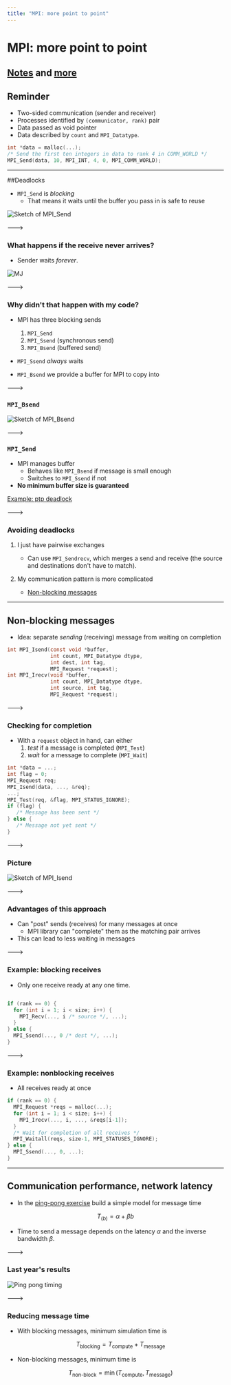 ```yaml
---
title: "MPI: more point to point"
---
```


# MPI: more point to point

[Notes](/phys52015/notes/mpi/point-to-point/) and [more](/phys52015/notes/mpi/point-to-point-nb/)
------

## Reminder

- Two-sided communication (sender and receiver)
- Processes identified by `(communicator, rank)` pair
- Data passed as void pointer
- Data described by `count` and `MPI_Datatype`.
```c
int *data = malloc(...);
/* Send the first ten integers in data to rank 4 in COMM_WORLD */
MPI_Send(data, 10, MPI_INT, 4, 0, MPI_COMM_WORLD);
```

------

##Deadlocks

- `MPI_Send` is _blocking_
  - That means it waits until the buffer you pass in is safe to reuse

![Sketch of `MPI_Send`](/phys52015/images/manual/mpi-ssend-cartoon.svg)


--->

### What happens if the receive never arrives?

- Sender waits _forever_.

![MJ](https://i.kym-cdn.com/photos/images/original/001/762/214/ff4.jpg)

--->

### Why didn't that happen with my code?

- MPI has three blocking sends 
  1. `MPI_Send`
  2. `MPI_Ssend` (synchronous send)
  3. `MPI_Bsend` (buffered send)

- `MPI_Ssend` _always_ waits 
- `MPI_Bsend` we provide a buffer for MPI to copy into


--->

### `MPI_Bsend`

![Sketch of `MPI_Bsend`](/phys52015/images/manual/mpi-bsend-cartoon.svg)


--->

### `MPI_Send`

- MPI manages buffer
  - Behaves like `MPI_Bsend` if message is small enough 
  - Switches to `MPI_Ssend` if not 
- **No minimum buffer size is guaranteed**

[Example: ptp deadlock](/phys52015/notes/mpi/point-to-point/#deadlock-exercise)

--->

### Avoiding deadlocks

1. I just have pairwise exchanges

    - Can use `MPI_Sendrecv`, which merges a send and receive (the
    source and destinations don't have to match).
     

2. My communication pattern is more complicated

    - [Non-blocking messages](/phys52015/notes/mpi/point-to-point-nb/)


------

## Non-blocking messages

- Idea: separate _sending_ (receiving) message from waiting on completion
  
```c [4,8]
int MPI_Isend(const void *buffer, 
              int count, MPI_Datatype dtype, 
              int dest, int tag,
              MPI_Request *request);
int MPI_Irecv(void *buffer, 
              int count, MPI_Datatype dtype,
              int source, int tag,
              MPI_Request *request);
```

--->

### Checking for completion

- With a `request` object in hand, can either 
  1. _test_ if a message is completed (`MPI_Test`)
  2. _wait_ for a message to complete (`MPI_Wait`)
  
```c
int *data = ...;
int flag = 0;
MPI_Request req;
MPI_Isend(data, ..., &req);
...;
MPI_Test(req, &flag, MPI_STATUS_IGNORE);
if (flag) {
   /* Message has been sent */
} else {
   /* Message not yet sent */
}
```
--->

### Picture

![Sketch of `MPI_Isend`](/phys52015/images/manual/mpi-issend-cartoon.svg)

--->

### Advantages of this approach

- Can "post" sends (receives) for many messages at once
  - MPI library can "complete" them as the matching pair arrives
- This can lead to less waiting in messages


--->


### Example: blocking receives

- Only one receive ready at any one time.

```c

if (rank == 0) {
  for (int i = 1; i < size; i++) {
    MPI_Recv(..., i /* source */, ...);
  }
} else {
  MPI_Ssend(..., 0 /* dest */, ...);
}
```

--->

### Example: nonblocking receives

- All receives ready at once

```c
if (rank == 0) {
  MPI_Request *reqs = malloc(...);
  for (int i = 1; i < size; i++) {
    MPI_Irecv(..., i, ..., &reqs[i-1]);
  }
  /* Wait for completion of all receives */
  MPI_Waitall(reqs, size-1, MPI_STATUSES_IGNORE);
} else {
  MPI_Ssend(..., 0, ...);
}
```

------

## Communication performance, network latency

- In the [ping-pong exercise](/phys52015/exercises/mpi-ping-pong/)
  build a simple model for message time
  
$$
T_(b) = \alpha + \beta b
$$

- Time to send a message depends on the latency $\alpha$ and the
  inverse bandwidth $\beta$.
  
--->

### Last year's results

![Ping pong timing](/phys52015/images/auto/ping-pong-timing-lots.svg)

--->

### Reducing message time

- With blocking messages, minimum simulation time is

  $$T_\text{blocking} = T_\text{compute} + T_\text{message}$$
  
- Non-blocking messages, minimum time is

  $$T_\text{non-block} = \min(T_\text{compute}, T_\text{message})$$
